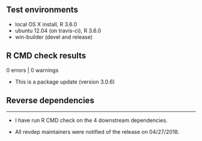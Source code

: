 ## Test environments
* local OS X install, R 3.6.0
* ubuntu 12.04 (on travis-ci), R 3.6.0
* win-builder (devel and release)

## R CMD check results

0 errors | 0 warnings 

* This is a package update (version 3.0.6)

## Reverse dependencies

---

* I have run R CMD check on the 4 downstream dependencies.

* All revdep maintainers were notified of the release on 04/27/2018.
